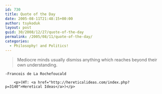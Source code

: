 ```yaml
---
id: 730
title: Quote of the Day
date: 2005-08-11T21:48:15+00:00
author: tsykoduk
layout: post
guid: 30/2008/12/27/quote-of-the-day
permalink: /2005/08/11/quote-of-the-day/
categories:
  - Philosophy! and Politics!
---
```

<blockquote>Mediocre minds usually dismiss anything which reaches beyond their own understanding.</blockquote>

	-Francois de La Rochefoucald

		<p>(HT: <a href="http://hereticalideas.com/index.php?p=3140">Heretical Ideas</a>)</p>